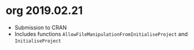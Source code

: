 # org 2019.02.21

- Submission to CRAN
- Includes functions `AllowFileManipulationFromInitialiseProject` and `InitialiseProject`
